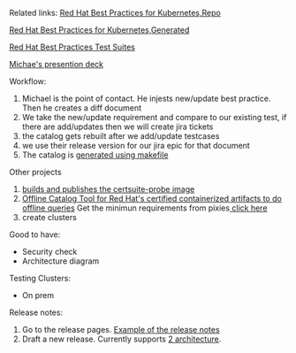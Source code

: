 Related links:
[Red Hat Best Practices for Kubernetes,Repo](https://github.com/redhat-best-practices-for-k8s/guide)

[Red Hat Best Practices for Kubernetes,Generated](https://redhat-best-practices-for-k8s.github.io/guide/#k8s-best-practices-foreword)

[Red Hat Best Practices Test Suites](https://redhat-best-practices-for-k8s.github.io/certsuite/)

[Michae's presention deck](https://docs.google.com/presentation/d/1wDxmmKZ09RM8Oa6dCQkL902GiTvKRGhh-duY7MdJHkQ/edit?usp=sharing)


Workflow:
1. Michael is the point of contact. He injests new/update best practice. Then he creates a diff document
2.  We take the new/update requirement and compare to our existing test, if there are add/updates then we will create jira tickets
2.  the catalog gets rebuilt after we add/update testcases
3.  we use their release version for our jira epic for that document
4.  The catalog is [generated using makefile](https://github.com/redhat-best-practices-for-k8s/certsuite/blob/main/Makefile#L101)


Other projects
1. [builds and publishes the certsuite-probe image](https://github.com/redhat-best-practices-for-k8s/certsuite-probe)
2. [Offline Catalog Tool for Red Hat's certified containerized artifacts to do offline queries](https://github.com/redhat-best-practices-for-k8s/oct)
Get the minimun requirements from pixies[ click here](https://github.com/redhat-best-practices-for-k8s/oct/blob/main/pkg/certdb/onlinecheck/onlinecheck.go#L42)
3. create clusters

Good to have:
* Security check
* Architecture diagram


Testing Clusters:
* On prem

Release notes:

1. Go to the release pages. [Example of the release notes](https://drive.google.com/file/d/1QY75vHs_BqHTCUy-KbJSQ7KUQ-v5G0zx/view?pli=1)
2. Draft a new release. Currently supports [2 architecture](https://github.com/redhat-best-practices-for-k8s/certsuite/blob/main/.github/workflows/tnf-image.yaml#L249).

